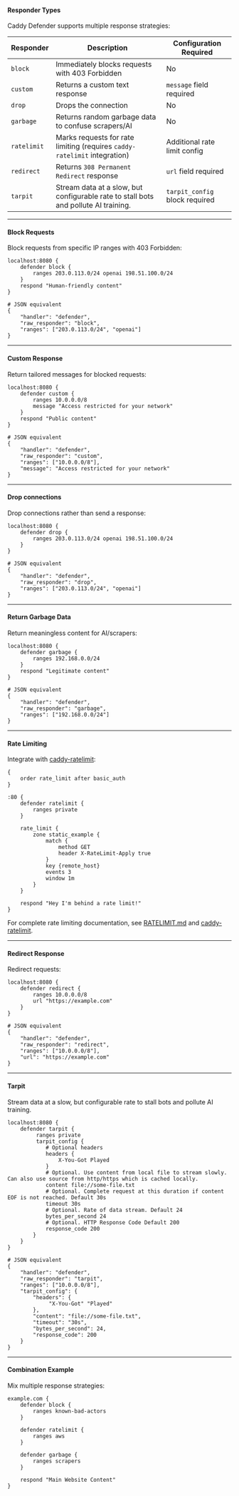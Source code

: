 #### **Responder Types**

Caddy Defender supports multiple response strategies:

| Responder   | Description                                                                         | Configuration Required         |
|-------------|-------------------------------------------------------------------------------------|--------------------------------|
| `block`     | Immediately blocks requests with 403 Forbidden                                      | No                             |
| `custom`    | Returns a custom text response                                                      | `message` field required       |
| `drop`      | Drops the connection                                                                | No                             |
| `garbage`   | Returns random garbage data to confuse scrapers/AI                                  | No                             |
| `ratelimit` | Marks requests for rate limiting (requires `caddy-ratelimit` integration)           | Additional rate limit config   |
| `redirect`  | Returns `308 Permanent Redirect` response                                           | `url` field required           |
| `tarpit`    | Stream data at a slow, but configurable rate to stall bots and pollute AI training. | `tarpit_config` block required |

---

#### **Block Requests**

Block requests from specific IP ranges with 403 Forbidden:

```caddyfile
localhost:8080 {
    defender block {
        ranges 203.0.113.0/24 openai 198.51.100.0/24
    }
    respond "Human-friendly content"
}

# JSON equivalent
{
    "handler": "defender",
    "raw_responder": "block",
    "ranges": ["203.0.113.0/24", "openai"]
}
```

---

#### **Custom Response**

Return tailored messages for blocked requests:

```caddyfile
localhost:8080 {
    defender custom {
        ranges 10.0.0.0/8
        message "Access restricted for your network"
    }
    respond "Public content"
}

# JSON equivalent
{
    "handler": "defender",
    "raw_responder": "custom",
    "ranges": ["10.0.0.0/8"],
    "message": "Access restricted for your network"
}
```

---

#### **Drop connections**

Drop connections rather than send a response:

```caddyfile
localhost:8080 {
    defender drop {
        ranges 203.0.113.0/24 openai 198.51.100.0/24
    }
}

# JSON equivalent
{
    "handler": "defender",
    "raw_responder": "drop",
    "ranges": ["203.0.113.0/24", "openai"]
}
```

---

#### **Return Garbage Data**

Return meaningless content for AI/scrapers:

```caddyfile
localhost:8080 {
    defender garbage {
        ranges 192.168.0.0/24
    }
    respond "Legitimate content"
}

# JSON equivalent
{
    "handler": "defender",
    "raw_responder": "garbage",
    "ranges": ["192.168.0.0/24"]
}
```

---

#### **Rate Limiting**

Integrate with [caddy-ratelimit](https://github.com/mholt/caddy-ratelimit):

```caddyfile
{
	order rate_limit after basic_auth
}

:80 {
	defender ratelimit {
		ranges private
	}

	rate_limit {
		zone static_example {
			match {
				method GET
				header X-RateLimit-Apply true
			}
			key {remote_host}
			events 3
			window 1m
		}
	}

	respond "Hey I'm behind a rate limit!"
}
```

For complete rate limiting documentation,
see [RATELIMIT.md](./ratelimit.md) and [caddy-ratelimit](https://github.com/mholt/caddy-ratelimit).

---

#### **Redirect Response**

Redirect requests:

```caddyfile
localhost:8080 {
    defender redirect {
        ranges 10.0.0.0/8
        url "https://example.com"
    }
}

# JSON equivalent
{
    "handler": "defender",
    "raw_responder": "redirect",
    "ranges": ["10.0.0.0/8"],
    "url": "https://example.com"
}
```

---

#### **Tarpit**

Stream data at a slow, but configurable rate to stall bots and pollute AI training.

```caddyfile
localhost:8080 {
    defender tarpit {
		 ranges private
         tarpit_config {
            # Optional headers
            headers {
                X-You-Got Played
            }
            # Optional. Use content from local file to stream slowly. Can also use source from http/https which is cached locally.
            content file://some-file.txt
            # Optional. Complete request at this duration if content EOF is not reached. Default 30s
            timeout 30s
            # Optional. Rate of data stream. Default 24
            bytes_per_second 24
            # Optional. HTTP Response Code Default 200
            response_code 200
        }
    }
}

# JSON equivalent
{
    "handler": "defender",
    "raw_responder": "tarpit",
    "ranges": ["10.0.0.0/8"],
    "tarpit_config": {
        "headers": {
             "X-You-Got" "Played"
        },
        "content": "file://some-file.txt",
        "timeout": "30s",
        "bytes_per_second": 24,
        "response_code": 200
    }
}
```

---

#### **Combination Example**

Mix multiple response strategies:
```caddyfile
example.com {
    defender block {
        ranges known-bad-actors
    }
    
    defender ratelimit {
        ranges aws
    }
    
    defender garbage {
        ranges scrapers
    }
    
    respond "Main Website Content"
}
```
